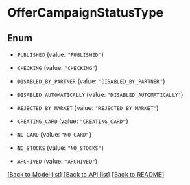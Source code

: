 # OfferCampaignStatusType

## Enum


* `PUBLISHED` (value: `"PUBLISHED"`)

* `CHECKING` (value: `"CHECKING"`)

* `DISABLED_BY_PARTNER` (value: `"DISABLED_BY_PARTNER"`)

* `DISABLED_AUTOMATICALLY` (value: `"DISABLED_AUTOMATICALLY"`)

* `REJECTED_BY_MARKET` (value: `"REJECTED_BY_MARKET"`)

* `CREATING_CARD` (value: `"CREATING_CARD"`)

* `NO_CARD` (value: `"NO_CARD"`)

* `NO_STOCKS` (value: `"NO_STOCKS"`)

* `ARCHIVED` (value: `"ARCHIVED"`)


[[Back to Model list]](../README.md#documentation-for-models) [[Back to API list]](../README.md#documentation-for-api-endpoints) [[Back to README]](../README.md)


